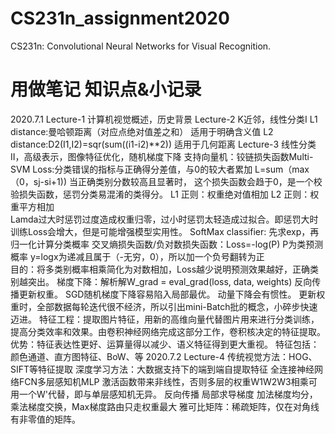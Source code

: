 # CS231n_assignment2020
CS231n: Convolutional Neural Networks for Visual Recognition.

# 用做笔记 知识点&小记录

2020.7.1 
    Lecture-1
        计算机视觉概述，历史背景
    Lecture-2
        K近邻，线性分类I
        L1 distance:曼哈顿距离（对应点绝对值差之和）     适用于明确含义值
        L2 distance:D2(I1,I2)=sqr(sum((i1-i2)**2))     适用于几何距离
    Lecture-3
        线性分类II，高级表示，图像特征优化，随机梯度下降
        支持向量机：铰链损失函数Multi-SVM Loss:分类错误的指标与正确得分差值，与0的较大者累加 L=sum（max（0，sj-si+1))   当正确类别分数较高且显著时，
            这个损失函数会趋于0，是一个校验损失函数，惩罚分类易混淆的类得分。
        L1 正则：权重绝对值相加
        L2 正则：权重平方相加  
        Lamda过大时惩罚过度造成权重归零，过小时惩罚太轻造成过拟合。即惩罚大时训练Loss会增大，但是可能增强模型实用性。
        SoftMax classifier: 先求exp，再归一化计算分类概率
        交叉熵损失函数/负对数损失函数：Loss=-log(P)  P为类预测概率 y=logx为递减且属于（-无穷，0），所以加一个负号翻转为正  
            目的：将多类别概率相乘简化为对数相加，Loss越少说明预测效果越好，正确类别越突出。
        梯度下降：解析解W_grad = eval_grad(loss, data, weights) 反向传播更新权重。
        SGD随机梯度下降容易陷入局部最优。
        动量下降会有惯性。
        更新权重时，全部数据每轮迭代很不经济，所以引出mini-Batch批的概念，小碎步快速迈进。
        特征工程：提取图片特征，用新的高维向量代替图片用来进行分类训练，提高分类效率和效果。由卷积神经网络完成这部分工作，卷积核决定的特征提取。
            优势：特征表达性更好、运算量得以减少、语义特征得到更大重视。
        特征包括：颜色通道、直方图特征、BoW、等
2020.7.2
    Lecture-4
        传统视觉方法：HOG、SIFT等特征提取
        深度学习方法：大数据支持下的端到端自提取特征
        全连接神经网络FCN多层感知机MLP
        激活函数带来非线性，否则多层的权重W1W2W3相乘可用一个W'代替，即与单层感知机无异。
        反向传播 局部求导梯度   加法梯度均分，乘法梯度交换，Max梯度路由只走权重最大
        雅可比矩阵：稀疏矩阵，仅在对角线有非零值的矩阵。
